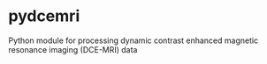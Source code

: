 pydcemri
========

Python module for processing dynamic contrast enhanced magnetic resonance imaging (DCE-MRI) data
